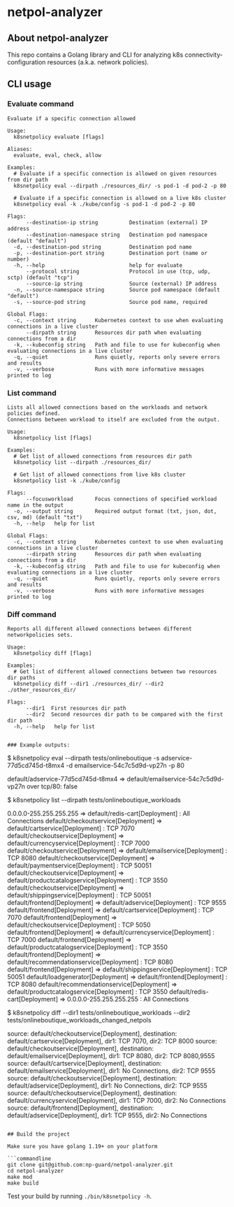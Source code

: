 # netpol-analyzer

## About netpol-analyzer
This repo contains a Golang library and CLI for analyzing k8s connectivity-configuration resources (a.k.a. network policies).


## CLI usage 

### Evaluate command
```
Evaluate if a specific connection allowed

Usage:
  k8snetpolicy evaluate [flags]

Aliases:
  evaluate, eval, check, allow

Examples:
  # Evaluate if a specific connection is allowed on given resources from dir path
  k8snetpolicy eval --dirpath ./resources_dir/ -s pod-1 -d pod-2 -p 80

  # Evaluate if a specific connection is allowed on a live k8s cluster
  k8snetpolicy eval -k ./kube/config -s pod-1 -d pod-2 -p 80

Flags:
      --destination-ip string          Destination (external) IP address
      --destination-namespace string   Destination pod namespace (default "default")
  -d, --destination-pod string         Destination pod name
  -p, --destination-port string        Destination port (name or number)
  -h, --help                           help for evaluate
      --protocol string                Protocol in use (tcp, udp, sctp) (default "tcp")
      --source-ip string               Source (external) IP address
  -n, --source-namespace string        Source pod namespace (default "default")
  -s, --source-pod string              Source pod name, required

Global Flags:
  -c, --context string      Kubernetes context to use when evaluating connections in a live cluster
      --dirpath string      Resources dir path when evaluating connections from a dir
  -k, --kubeconfig string   Path and file to use for kubeconfig when evaluating connections in a live cluster 
  -q, --quiet               Runs quietly, reports only severe errors and results
  -v, --verbose             Runs with more informative messages printed to log
```

### List command
```
Lists all allowed connections based on the workloads and network policies defined.
Connections between workload to itself are excluded from the output.

Usage:
  k8snetpolicy list [flags]

Examples:
  # Get list of allowed connections from resources dir path
  k8snetpolicy list --dirpath ./resources_dir/

  # Get list of allowed connections from live k8s cluster
  k8snetpolicy list -k ./kube/config

Flags:
      --focusworkload       Focus connections of specified workload name in the output
  -o, --output string       Required output format (txt, json, dot, csv, md) (default "txt")
  -h, --help   help for list

Global Flags:
  -c, --context string      Kubernetes context to use when evaluating connections in a live cluster
      --dirpath string      Resources dir path when evaluating connections from a dir
  -k, --kubeconfig string   Path and file to use for kubeconfig when evaluating connections in a live cluster
  -q, --quiet               Runs quietly, reports only severe errors and results
  -v, --verbose             Runs with more informative messages printed to log
```

### Diff command
```
Reports all different allowed connections between different networkpolicies sets.

Usage:
  k8snetpolicy diff [flags]

Examples:
  # Get list of different allowed connections between two resources dir paths
  k8snetpolicy diff --dir1 ./resources_dir/ --dir2 ./other_resources_dir/

Flags:
      --dir1  First resources dir path
      --dir2  Second resources dir path to be compared with the first dir path
  -h, --help   help for list


### Example outputs:
```
$ k8snetpolicy eval --dirpath tests/onlineboutique -s adservice-77d5cd745d-t8mx4 -d emailservice-54c7c5d9d-vp27n -p 80

default/adservice-77d5cd745d-t8mx4 => default/emailservice-54c7c5d9d-vp27n over tcp/80: false



$ k8snetpolicy list --dirpath tests/onlineboutique_workloads

0.0.0.0-255.255.255.255 => default/redis-cart[Deployment] : All Connections
default/checkoutservice[Deployment] => default/cartservice[Deployment] : TCP 7070
default/checkoutservice[Deployment] => default/currencyservice[Deployment] : TCP 7000
default/checkoutservice[Deployment] => default/emailservice[Deployment] : TCP 8080
default/checkoutservice[Deployment] => default/paymentservice[Deployment] : TCP 50051
default/checkoutservice[Deployment] => default/productcatalogservice[Deployment] : TCP 3550
default/checkoutservice[Deployment] => default/shippingservice[Deployment] : TCP 50051
default/frontend[Deployment] => default/adservice[Deployment] : TCP 9555
default/frontend[Deployment] => default/cartservice[Deployment] : TCP 7070
default/frontend[Deployment] => default/checkoutservice[Deployment] : TCP 5050
default/frontend[Deployment] => default/currencyservice[Deployment] : TCP 7000
default/frontend[Deployment] => default/productcatalogservice[Deployment] : TCP 3550
default/frontend[Deployment] => default/recommendationservice[Deployment] : TCP 8080
default/frontend[Deployment] => default/shippingservice[Deployment] : TCP 50051
default/loadgenerator[Deployment] => default/frontend[Deployment] : TCP 8080
default/recommendationservice[Deployment] => default/productcatalogservice[Deployment] : TCP 3550
default/redis-cart[Deployment] => 0.0.0.0-255.255.255.255 : All Connections



$ k8snetpolicy diff --dir1 tests/onlineboutique_workloads --dir2 tests/onlineboutique_workloads_changed_netpols

source: default/checkoutservice[Deployment], destination: default/cartservice[Deployment], dir1:  TCP 7070, dir2: TCP 8000
source: default/checkoutservice[Deployment], destination: default/emailservice[Deployment], dir1:  TCP 8080, dir2: TCP 8080,9555
source: default/cartservice[Deployment], destination: default/emailservice[Deployment], dir1:  No Connections, dir2: TCP 9555
source: default/checkoutservice[Deployment], destination: default/adservice[Deployment], dir1:  No Connections, dir2: TCP 9555
source: default/checkoutservice[Deployment], destination: default/currencyservice[Deployment], dir1:  TCP 7000, dir2: No Connections
source: default/frontend[Deployment], destination: default/adservice[Deployment], dir1:  TCP 9555, dir2: No Connections

```

## Build the project

Make sure you have golang 1.19+ on your platform

```commandline
git clone git@github.com:np-guard/netpol-analyzer.git
cd netpol-analyzer
make mod 
make build
```

Test your build by running `./bin/k8snetpolicy -h`.



